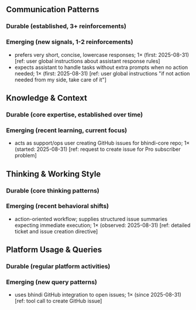 ## Communication Patterns
### Durable (established, 3+ reinforcements)

### Emerging (new signals, 1-2 reinforcements)
- prefers very short, concise, lowercase responses; 1× (first: 2025-08-31) [ref: user global instructions about assistant response rules]
- expects assistant to handle tasks without extra prompts when no action needed; 1× (first: 2025-08-31) [ref: user global instructions "if not action needed from my side, take care of it"]

## Knowledge & Context
### Durable (core expertise, established over time)

### Emerging (recent learning, current focus)
- acts as support/ops user creating GitHub issues for bhindi-core repo; 1× (started: 2025-08-31) [ref: request to create issue for Pro subscriber problem]

## Thinking & Working Style
### Durable (core thinking patterns)

### Emerging (recent behavioral shifts)
- action-oriented workflow; supplies structured issue summaries expecting immediate execution; 1× (observed: 2025-08-31) [ref: detailed ticket and issue creation directive]

## Platform Usage & Queries
### Durable (regular platform activities)

### Emerging (new query patterns)
- uses bhindi GitHub integration to open issues; 1× (since 2025-08-31) [ref: tool call to create GitHub issue]